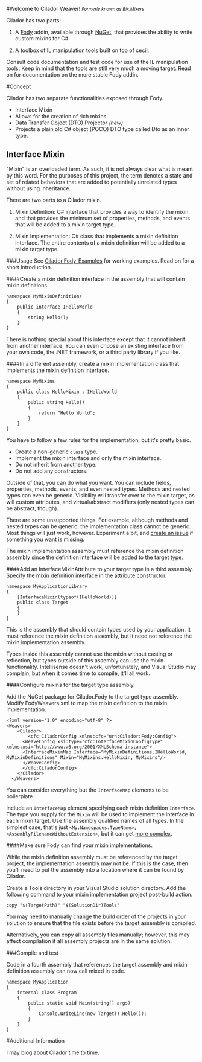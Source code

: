 #Welcome to Cilador Weaver!
<small>_Formerly known as Bix.Mixers_</small>

Cilador has two parts:

1. A [Fody](http://github.com/Fody/Fody) addin, available through
[NuGet](https://www.nuget.org/packages/Cilador/), that provides the
ability to write custom mixins for C#.

2. A toolbox of IL manipulation tools built on top of
[cecil](https://github.com/jbevain/cecil).

Consult code documentation and test code for use of the IL manipulation tools.
Keep in mind that the tools are still very much a moving target. Read on for
documentation on the more stable Fody addin.


#Concept

Cilador has two separate functionalities exposed through Fody.
* Interface Mixin
 * Allows for the creation of rich mixins.
* Data Transfer Object (DTO) Projector _(new)_
 * Projects a plain old C# object (POCO) DTO type called Dto as an inner type.

## Interface Mixin

"Mixin" is an overloaded term. As such, it is not always clear what is meant
by this word. For the purposes of this project, the term denotes a state and set
of related behaviors that are added to potentially unrelated types without using inheritance.

There are two parts to a Cilador mixin.

1. Mixin Definition: C# interface that provides a way to identify the mixin and
that provides the minimum set of properties, methods, and events that will be
added to a mixin target type.

2. Mixin Implementation: C# class that implements a mixin definition interface.
The entire contents of a mixin definition will be added to a mixin target type.

###Usage
See [Cilador.Fody-Examples](http://github.com/rileywhite/Cilador.Fody-Examples)
for working examples. Read on for a short introduction.

####Create a mixin definition interface in the assembly that will contain mixin definitions.

    namespace MyMixinDefinitions
    {
        public interface IHelloWorld
        {
            string Hello();
        }
    }

There is nothing special about this interface except that it cannot inherit from
another interface. You can even choose an existing interface from your own code,
the .NET framework, or a third party library if you like.

####In a different assembly, create a mixin implementation class that implements the mixin definition interface.

    namespace MyMixins
    {
        public class HelloMixin : IHelloWorld
        {
            public string Hello()
            {
                return "Hello World";
            }
        }
    }

You have to follow a few rules for the implementation, but it's pretty basic.

 * Create a non-generic `class` type.
 * Implement the mixin interface and only the mixin interface.
 * Do not inherit from another type.
 * Do not add any constructors.

Outside of that, you can do what you want. You can include fields, properties, methods,
events, and even nested types. Methods and nested types can even be generic. Visibility
will transfer over to the mixin target, as will custom attributes, and virtual/abstract
modifiers (only nested types can be abstract, though).

There are some unsupported things. For example, although methods and nested
types can be generic, the implementation class cannot be generic. Most things
will just work, however. Experiment a bit, and [create an issue](https://github.com/rileywhite/Cilador.Fody/issues)
if something you want is missing.

The mixin implementation assembly must reference the mixin definition assembly
since the definition interface will be added to the target type.

####Add an InterfaceMixinAttribute to your target type in a third assembly. Specify the mixin definition interface in the attribute constructor.

    namespace MyApplicationLibrary
    {
        [InterfaceMixin(typeof(IHelloWorld))]
        public class Target
        {
        }
    }

This is the assembly that should contain types used by your application. It must
reference the mixin definition assembly, but it need not reference the mixin implementation assembly.

Types inside this assembly cannot use the mixin without casting or reflection,
but types outside of this assembly can use the mixin functionality. Intellisense
doesn't work, unfortunately, and Visual Studio may complain, but when it comes
time to compile, it'll all work.

####Configure mixins for the target type assembly.

Add the NuGet package for Cilador.Fody to the target type assembly. Modify
FodyWeavers.xml to map the mixin definition to the mixin implementation.

    <?xml version="1.0" encoding="utf-8" ?>
    <Weavers>
    	<Cilador>
    		<cfc:CiladorConfig xmlns:cfc="urn:Cilador:Fody:Config">
          <WeaveConfig xsi:type="cfc:InterfaceMixinConfigType" xmlns:xsi="http://www.w3.org/2001/XMLSchema-instance">
          <InterfaceMixinMap Interface="MyMixinDefinitions.IHelloWorld, MyMixinDefinitions" Mixin="MyMixins.HelloMixin, MyMixins"/>
          </WeaveConfig>
          </cfc:CiladorConfig>
      	</Cilador>
      </Weavers>

You can consider everything but the `InterfaceMap` elements to be boilerplate.

Include an `InterfaceMap` element specifying each mixin definition `Interface`.
The type you supply for the `Mixin` will be used to implement the interface in
each mixin target. Use the assembly qualified names of all types. In the
simplest case, that's just `<My.Namespaces.TypeName>, <AssemblyFilenameWithoutExtension>`,
but it can get [more complex](http://msdn.microsoft.com/en-us/library/k8xx4k69.aspx).

####Make sure Fody can find your mixin implementations.

While the mixin definition assembly must be referenced by the target project,
the implementation assembly may not be. If this is the case, then you'll need to
put the assembly into a location where it can be found by Cilador.

Create a Tools directory in your Visual Studio solution directory. Add the
following command to your mixin implementation project post-build action.

    copy "$(TargetPath)" "$(SolutionDir)Tools"

You may need to manually change the build order of the projects in your solution
to ensure that the file exists before the target assembly is compiled.

Alternatively, you can copy all assembly files manually; however, this may
affect compilation if all assembly projects are in the same solution.

###Compile and test

Code in a fourth assembly that references the target assembly and mixin
definition assembly can now call mixed in code.

    namespace MyApplication
    {
        internal class Program
        {
            public static void Main(string[] args)
            {
                Console.WriteLine(new Target().Hello());
            }
        }
    }

#Additional Information

I may [blog](http://statisticsandlies.com/tags/cilador) about Cilador time to
time.
